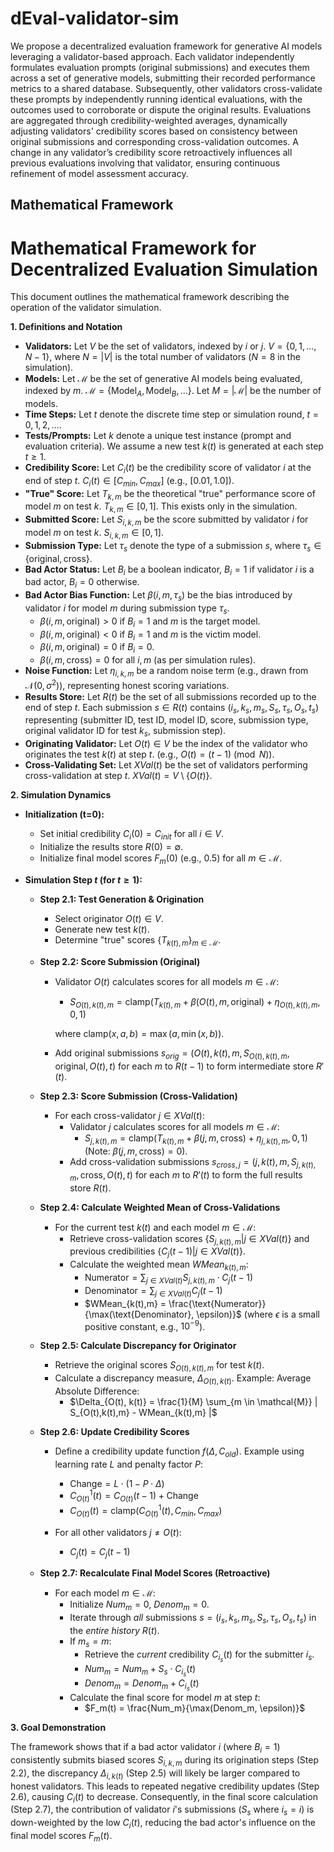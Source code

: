 # dEval-validator-sim

We propose a decentralized evaluation framework for generative AI models leveraging a validator-based approach. Each validator independently formulates evaluation prompts (original submissions) and executes them across a set of generative models, submitting their recorded performance metrics to a shared database. Subsequently, other validators cross-validate these prompts by independently running identical evaluations, with the outcomes used to corroborate or dispute the original results. Evaluations are aggregated through credibility-weighted averages, dynamically adjusting validators' credibility scores based on consistency between original submissions and corresponding cross-validation outcomes. A change in any validator’s credibility score retroactively influences all previous evaluations involving that validator, ensuring continuous refinement of model assessment accuracy.

## Mathematical Framework

# Mathematical Framework for Decentralized Evaluation Simulation

This document outlines the mathematical framework describing the operation of the validator simulation.

**1. Definitions and Notation**

* **Validators:** Let $V$ be the set of validators, indexed by $i$ or $j$. $V = \{0, 1, ..., N-1\}$, where $N = |V|$ is the total number of validators ($N=8$ in the simulation).
* **Models:** Let $\mathcal{M}$ be the set of generative AI models being evaluated, indexed by $m$. $\mathcal{M} = \{\text{Model}_A, \text{Model}_B, ...\}$. Let $M = |\mathcal{M}|$ be the number of models.
* **Time Steps:** Let $t$ denote the discrete time step or simulation round, $t = 0, 1, 2, ...$.
* **Tests/Prompts:** Let $k$ denote a unique test instance (prompt and evaluation criteria). We assume a new test $k(t)$ is generated at each step $t \ge 1$.
* **Credibility Score:** Let $C_i(t)$ be the credibility score of validator $i$ at the end of step $t$. $C_i(t) \in [C_{min}, C_{max}]$ (e.g., $[0.01, 1.0]$).
* **"True" Score:** Let $T_{k,m}$ be the theoretical "true" performance score of model $m$ on test $k$. $T_{k,m} \in [0, 1]$. This exists only in the simulation.
* **Submitted Score:** Let $S_{i,k,m}$ be the score submitted by validator $i$ for model $m$ on test $k$. $S_{i,k,m} \in [0, 1]$.
* **Submission Type:** Let $\tau_s$ denote the type of a submission $s$, where $\tau_s \in \{\text{original}, \text{cross}\}$.
* **Bad Actor Status:** Let $B_i$ be a boolean indicator, $B_i = 1$ if validator $i$ is a bad actor, $B_i = 0$ otherwise.
* **Bad Actor Bias Function:** Let $\beta(i, m, \tau_s)$ be the bias introduced by validator $i$ for model $m$ during submission type $\tau_s$.
    * $\beta(i, m, \text{original}) > 0$ if $B_i=1$ and $m$ is the target model.
    * $\beta(i, m, \text{original}) < 0$ if $B_i=1$ and $m$ is the victim model.
    * $\beta(i, m, \text{original}) = 0$ if $B_i=0$.
    * $\beta(i, m, \text{cross}) = 0$ for all $i, m$ (as per simulation rules).
* **Noise Function:** Let $\eta_{i,k,m}$ be a random noise term (e.g., drawn from $\mathcal{N}(0, \sigma^2)$), representing honest scoring variations.
* **Results Store:** Let $R(t)$ be the set of all submissions recorded up to the end of step $t$. Each submission $s \in R(t)$ contains $(i_s, k_s, m_s, S_s, \tau_s, O_s, t_s)$ representing (submitter ID, test ID, model ID, score, submission type, original validator ID for test $k_s$, submission step).
* **Originating Validator:** Let $O(t) \in V$ be the index of the validator who originates the test $k(t)$ at step $t$. (e.g., $O(t) = (t-1) \pmod N$).
* **Cross-Validating Set:** Let $XVal(t)$ be the set of validators performing cross-validation at step $t$. $XVal(t) = V \setminus \{O(t)\}$.

**2. Simulation Dynamics**

* **Initialization (t=0):**
    * Set initial credibility $C_i(0) = C_{init}$ for all $i \in V$.
    * Initialize the results store $R(0) = \emptyset$.
    * Initialize final model scores $F_m(0)$ (e.g., $0.5$) for all $m \in \mathcal{M}$.

* **Simulation Step $t$ (for $t \ge 1$):**

    * **Step 2.1: Test Generation & Origination**
        * Select originator $O(t) \in V$.
        * Generate new test $k(t)$.
        * Determine "true" scores $\{T_{k(t),m}\}_{m \in \mathcal{M}}$.

    * **Step 2.2: Score Submission (Original)**
        * Validator $O(t)$ calculates scores for all models $m \in \mathcal{M}$:
            * $S_{O(t), k(t), m} = \text{clamp}( T_{k(t),m} + \beta(O(t), m, \text{original}) + \eta_{O(t),k(t),m}, 0, 1 )$

            where $\text{clamp}(x, a, b) = \max(a, \min(x, b))$.
        * Add original submissions $s_{orig} = (O(t), k(t), m, S_{O(t),k(t),m}, \text{original}, O(t), t)$ for each $m$ to $R(t-1)$ to form intermediate store $R'(t)$.

    * **Step 2.3: Score Submission (Cross-Validation)**
        * For each cross-validator $j \in XVal(t)$:
            * Validator $j$ calculates scores for all models $m \in \mathcal{M}$:
               * $S_{j, k(t), m} = \text{clamp}( T_{k(t),m} + \beta(j, m, \text{cross}) + \eta_{j,k(t),m}, 0, 1 )$
                 (Note: $\beta(j, m, \text{cross}) = 0$).
            * Add cross-validation submissions $s_{cross,j} = (j, k(t), m, S_{j,k(t),m}, \text{cross}, O(t), t)$ for each $m$ to $R'(t)$ to form the full results store $R(t)$.

    * **Step 2.4: Calculate Weighted Mean of Cross-Validations**
        * For the current test $k(t)$ and each model $m \in \mathcal{M}$:
            * Retrieve cross-validation scores $\{S_{j,k(t),m} | j \in XVal(t)\}$ and previous credibilities $\{C_j(t-1) | j \in XVal(t)\}$.
            * Calculate the weighted mean $WMean_{k(t),m}$:
               * $\text{Numerator} = \sum_{j \in XVal(t)} S_{j,k(t),m} \cdot C_j(t-1)$
               * $\text{Denominator} = \sum_{j \in XVal(t)} C_j(t-1)$
               * $WMean_{k(t),m} = \frac{\text{Numerator}}{\max(\text{Denominator}, \epsilon)}$
                 (where $\epsilon$ is a small positive constant, e.g., $10^{-9}$).

    * **Step 2.5: Calculate Discrepancy for Originator**
        * Retrieve the original scores $S_{O(t),k(t),m}$ for test $k(t)$.
        * Calculate a discrepancy measure, $\Delta_{O(t), k(t)}$. Example: Average Absolute Difference:
            * $\Delta_{O(t), k(t)} = \frac{1}{M} \sum_{m \in \mathcal{M}} | S_{O(t),k(t),m} - WMean_{k(t),m} |$

    * **Step 2.6: Update Credibility Scores**
        * Define a credibility update function $f(\Delta, C_{old})$. Example using learning rate $L$ and penalty factor $P$:
           * $\text{Change} = L \cdot (1 - P \cdot \Delta)$
           * $C^1_{O(t)}(t) = C_{O(t)}(t-1) + \text{Change}$
           * $C_{O(t)}(t) = \text{clamp}( C^1_{O(t)}(t), C_{min}, C_{max} )$

        * For all other validators $j \neq O(t)$:
           * $C_j(t) = C_j(t-1)$

    * **Step 2.7: Recalculate Final Model Scores (Retroactive)**
        * For each model $m \in \mathcal{M}$:
            * Initialize $Num_m = 0$, $Denom_m = 0$.
            * Iterate through *all* submissions $s = (i_s, k_s, m_s, S_s, \tau_s, O_s, t_s)$ in the *entire history* $R(t)$.
            * If $m_s = m$:
                * Retrieve the *current* credibility $C_{i_s}(t)$ for the submitter $i_s$.
                * $Num_m = Num_m + S_s \cdot C_{i_s}(t)$
                * $Denom_m = Denom_m + C_{i_s}(t)$
            * Calculate the final score for model $m$ at step $t$:
                * $F_m(t) = \frac{Num_m}{\max(Denom_m, \epsilon)}$

**3. Goal Demonstration**

The framework shows that if a bad actor validator $i$ (where $B_i=1$) consistently submits biased scores $S_{i,k,m}$ during its origination steps (Step 2.2), the discrepancy $\Delta_{i, k(t)}$ (Step 2.5) will likely be larger compared to honest validators. This leads to repeated negative credibility updates (Step 2.6), causing $C_i(t)$ to decrease. Consequently, in the final score calculation (Step 2.7), the contribution of validator $i$'s submissions ($S_s$ where $i_s = i$) is down-weighted by the low $C_i(t)$, reducing the bad actor's influence on the final model scores $F_m(t)$.
